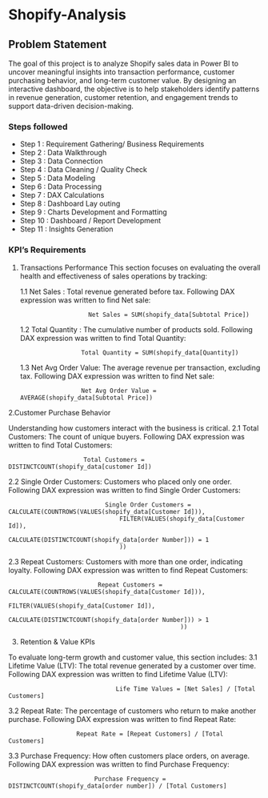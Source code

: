 # Shopify-Analysis

## Problem Statement

The goal of this project is to analyze Shopify sales data in Power BI to uncover meaningful insights into transaction performance, customer purchasing behavior, and long-term customer value. By designing an interactive dashboard, the objective is to help stakeholders identify patterns in revenue generation, customer retention, and engagement trends to support data-driven decision-making.

### Steps followed 

- Step 1  : Requirement Gathering/ Business Requirements
- Step 2  : Data Walkthrough
- Step 3  : Data Connection
- Step 4  : Data Cleaning / Quality Check
- Step 5  : Data Modeling
- Step 6  : Data Processing
- Step 7  : DAX Calculations
- Step 8  : Dashboard Lay outing
- Step 9  : Charts Development and Formatting
- Step 10 : Dashboard / Report Development
- Step 11 : Insights Generation

### KPI’s Requirements

1. Transactions Performance
This section focuses on evaluating the overall health and effectiveness of sales operations by tracking:

    1.1 Net Sales : Total revenue generated before tax.
                      Following DAX expression was written to find Net sale:

                          Net Sales = SUM(shopify_data[Subtotal Price])
                           
   1.2 Total Quantity : The cumulative number of products sold.
                      Following DAX expression was written to find Total Quantity:

                        Total Quantity = SUM(shopify_data[Quantity])
   1.3 Net Avg Order Value: The average revenue per transaction, excluding tax.
                           Following DAX expression was written to find Net sale:

                        Net Avg Order Value = AVERAGE(shopify_data[Subtotal Price])
2.Customer Purchase Behavior

Understanding how customers interact with the business is critical.
    2.1 Total Customers: The count of unique buyers.
                         Following DAX expression was written to find Total Customers:

                         Total Customers = DISTINCTCOUNT(shopify_data[customer Id])
   2.2 Single Order Customers: Customers who placed only one order.
                               Following DAX expression was written to find Single Order Customers:

                               Single Order Customers = CALCULATE(COUNTROWS(VALUES(shopify_data[Customer Id])),
                                   FILTER(VALUES(shopify_data[Customer Id]),
                                       CALCULATE(DISTINCTCOUNT(shopify_data[order Number])) = 1
                                   ))

   2.3 Repeat Customers: Customers with more than one order, indicating loyalty.
                        Following DAX expression was written to find Repeat Customers:

                         
                             Repeat Customers = CALCULATE(COUNTROWS(VALUES(shopify_data[Customer Id])),
                                                   FILTER(VALUES(shopify_data[Customer Id]),
                                                       CALCULATE(DISTINCTCOUNT(shopify_data[order Number])) > 1
                                                    ))

3. Retention & Value KPIs 
     
To evaluate long-term growth and customer value, this section includes:
        3.1 Lifetime Value (LTV): The total revenue generated by a customer over time.
                                  Following DAX expression was written to find Lifetime Value (LTV):

                                  Life Time Values = [Net Sales] / [Total Customers]

   3.2 Repeat Rate: The percentage of customers who return to make another purchase.
                     Following DAX expression was written to find Repeat Rate:

                       Repeat Rate = [Repeat Customers] / [Total Customers]

   3.3 Purchase Frequency: How often customers place orders, on average.
                            Following DAX expression was written to find Purchase Frequency:

                            Purchase Frequency = DISTINCTCOUNT(shopify_data[order number]) / [Total Customers]
    










                               
                 
   
